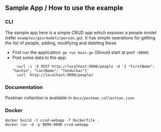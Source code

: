 ## Sample App / How to use the example

### CLI
The sample app here is a simple CRUD app which exposes a people model (refer `examples/gin/models/person.go`). It has simple operations for getting the list of people, adding, modifying and deleting these
- First run the application: `go run main.go` (Should start at port `:9090`)
- Post some data to the app:
  ```shell script
    curl -i -X POST http://localhost:9090/people -d '{ "FirstName": "Sachin", "LastName": "Tendulkar"}'
    curl  http://localhost:9090/people/ 
  ```
  
### Documentation
Postman collection is available in `docs/postman_collection.json`

### Docker
```shell
docker build -t crud-webapp -f Dockerfile .
docker run -d -p 9090:9090 crud-webapp
```